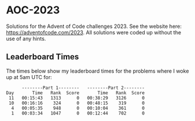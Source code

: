 # AOC-2023

Solutions for the Advent of Code challenges 2023. See the website here: https://adventofcode.com/2023.
All solutions were coded up without the use of any hints. 

## Leaderboard Times

The times below show my leaderboard times for the problems where I woke up at 5am UTC for:

````
      --------Part 1--------   --------Part 2--------
Day       Time   Rank  Score       Time   Rank  Score
 11   00:15:43   1313      0   00:38:29   3126      0
 10   00:16:16    324      0   00:48:15    319      0
  4   00:05:35    948      0   00:10:04    361      0
  1   00:03:34   1047      0   00:12:44    702      0
````
